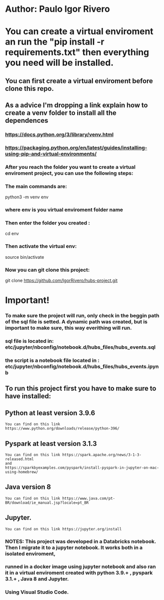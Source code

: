 # Author: Paulo Igor Rivero




# You can create a virtual enviroment an run the "pip install -r requirements.txt" then everything you need will be installed.
## You can first create a virtual enviroment before clone this repo.
## As a advice I'm dropping a link explain how to create a venv folder to install all the dependences
### https://docs.python.org/3/library/venv.html
### https://packaging.python.org/en/latest/guides/installing-using-pip-and-virtual-environments/
### After you reach the folder you want to create a virtual enviroment project, you can use the following steps:
### The main commands are: 
python3 -m venv env
### where env is you virtual enviroment folder name
### Then enter the folder you created : 
cd env
### Then activate the virtual env:
source bin/activate
### Now you can git clone this project: 
git clone https://github.com/IgorRivero/hubs-project.git

# Important!
### To make sure the project will run, only check in the beggin path of the sql file is setted. A dynamic path was created, but is important to make sure, this way everithing will run.
### sql file is located in: etc/jupyter/nbconfig/notebook.d/hubs_files/hubs_events.sql
### the script is a notebook file located in : etc/jupyter/nbconfig/notebook.d/hubs_files/hubs_events.ipynb


## To run this project first you have to make sure to have installed:
## Python at least version 3.9.6
    You can find on this link https://www.python.org/downloads/release/python-396/
## Pyspark at least version 3.1.3
    You can find on this link https://spark.apache.org/news/3-1-3-released.html
    and
    https://sparkbyexamples.com/pyspark/install-pyspark-in-jupyter-on-mac-using-homebrew/
## Java version 8
    You can find on this link https://www.java.com/pt-BR/download/ie_manual.jsp?locale=pt_BR
## Jupyter.
    You can find on this link https://jupyter.org/install

### NOTES: This project was developed in a Databricks notebook. Then I migrate it to a jupyter notebook. It works both in a isolated enviroment, 
### runned in a docker image using jupyter notebook and also ran it in a virtual enviroment created with python 3.9.+ , pyspark 3.1.+ , Java 8 and Jupyter. 
### Using Visual Studio Code. 


